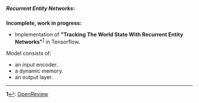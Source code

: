 ##### Recurrent Entity Networks:

**Incomplete, work in progress:**

* Implementation of **"Tracking The World State With Recurrent Entity Networks"**<sup id="a1">[1](#f1)</sup> in Tensorflow.

Model consists of:

* an input encoder.
* a dynamic memory.
* an output layer.






----
<b id="f1">1</b>[↩](#a1): [OpenReview](http://openreview.net/pdf?id=rJTKKKqeg)


